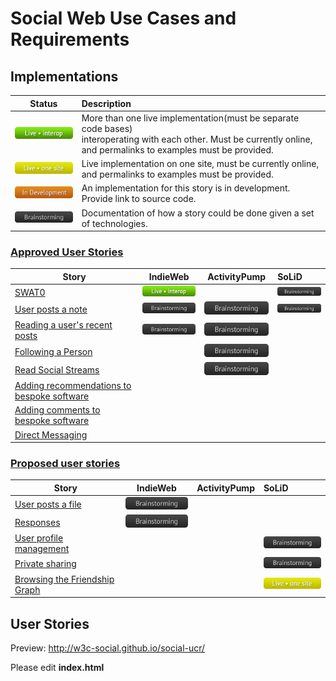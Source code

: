 # Social Web Use Cases and Requirements

## Implementations

Status | Description
-------|:-----------
![Live - interop](/img/live-interop.png) | More than one live implementation(must be separate code bases)<br> interoperating with each other. Must be currently online,<br>and permalinks to examples must be provided.
![Live - one site](/img/live-one.png) | Live implementation on one site, must be currently online,<br>and permalinks to examples must be provided. 
![In Development](/img/development.png) | An implementation for this story is in development. Provide link to source code.
![Brainstorming](/img/brainstorming.png) | Documentation of how a story could be done given a set of technologies.

### [Approved User Stories](https://www.w3.org/wiki/Socialwg/Social_API/User_stories#Approved_user_stories)

Story | IndieWeb | ActivityPump | SoLiD
------|:--------:|:------------:|:------
[SWAT0](https://www.w3.org/wiki/Socialwg/SWAT0) | [![Live - interop](/img/live-interop.png)](http://tantek.com/2015/193/t2/user-flow-permalinks-indieweb-swat0) | | [![Brainstorming](/img/brainstorming.png)](http://ods.openlinksw.com/dataspace/doc/dav/wiki/ODS/ODSSWATOTutorial)
[User posts a note](https://www.w3.org/wiki/Socialwg/Social_API/User_stories#User_posts_a_note) | [![Brainstorming](/img/brainstorming.png)](https://github.com/aaronpk/Micropub/blob/master/user-stories/user-posts-a-note.md) |  [![Brainstorming](/img/brainstorming.png)](https://github.com/w3c-social/activitypump/blob/master/userstories/user-posts-a-note.md) | [![Brainstorming](/img/brainstorming.png)](https://github.com/linkeddata/solid#brief-example-of-solid-in-action) |
[Reading a user's recent posts](https://www.w3.org/wiki/Socialwg/Social_API/User_stories#Reading_a_user.27s_recent_posts) | [![Brainstorming](/img/brainstorming.png)](https://github.com/aaronpk/Micropub/blob/master/user-stories/reading-recent-posts.md) | [![Brainstorming](/img/brainstorming.png)](https://github.com/w3c-social/activitypump/blob/master/userstories/reading-a-users-recent-posts.md) |  |
[Following a Person](https://www.w3.org/wiki/Socialwg/Social_API/User_stories#Following_a_person) |  | [![Brainstorming](/img/brainstorming.png)](https://github.com/w3c-social/activitypump/blob/master/userstories/following-a-person.md) |  |
[Read Social Streams](https://www.w3.org/wiki/Socialwg/Social_API/User_stories#Inbox) |  | [![Brainstorming](/img/brainstorming.png)](https://github.com/w3c-social/activitypump/blob/master/userstories/inbox.md) |  |
[Adding recommendations to bespoke software](https://www.w3.org/wiki/Socialwg/Social_API/User_stories#Integration_:_Adding_recommendations_to_bespoke_software) |  |  |  |
[Adding comments to bespoke software](https://www.w3.org/wiki/Socialwg/Social_API/User_stories#Integration_:_Adding_comments_to_bespoke_software) |  |  |  |
[Direct Messaging](https://www.w3.org/wiki/Socialwg/Social_API/User_stories#Direct_Messaging) |  |  |  |

### [Proposed user stories](https://www.w3.org/wiki/Socialwg/Social_API/User_stories#Proposed_user_stories)

Story | IndieWeb | ActivityPump | SoLiD
------|:--------:|:------------:|:------
[User posts a file](https://www.w3.org/wiki/Socialwg/Social_API/User_stories#User_posts_a_file) | [![Brainstorming](/img/brainstorming.png)](https://github.com/aaronpk/Micropub/blob/master/user-stories/user-posts-a-file.md) |  |  |
[Responses](https://www.w3.org/wiki/Socialwg/Social_API/User_stories#Responses) | [![Brainstorming](/img/brainstorming.png)](https://github.com/aaronpk/Micropub/blob/master/user-stories/responses.md) |  |  |
[User profile management](https://www.w3.org/wiki/Socialwg/Social_API/User_stories#User_profile_management) |  |  | [![Brainstorming](/img/brainstorming.png)](https://github.com/linkeddata/SoLiD/blob/master/UserStories/UserProfileManagement.md)
[Private sharing](https://www.w3.org/wiki/Socialwg/Social_API/User_stories#Private_Sharing) |  |  | [![Brainstorming](/img/brainstorming.png)](https://github.com/linkeddata/SoLiD/blob/master/UserStories/PrivateSharing.md)
[Browsing the Friendship Graph](https://www.w3.org/wiki/Socialwg/Social_API/User_stories#Browsing_the_Friendship_Graph) | |  |  [![Live - one site](/img/live-one.png)](http://linkeddata.github.io/profile-editor/#/friends/view?webid=http:%2F%2Fbblfish.net%2Fpeople%2Fhenry%2Fcard%23me)|


## User Stories

Preview: http://w3c-social.github.io/social-ucr/

Please edit **index.html**


